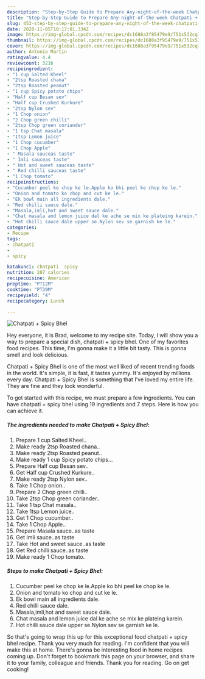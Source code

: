 ```yaml
---
description: "Step-by-Step Guide to Prepare Any-night-of-the-week Chatpati + Spicy Bhel"
title: "Step-by-Step Guide to Prepare Any-night-of-the-week Chatpati + Spicy Bhel"
slug: 453-step-by-step-guide-to-prepare-any-night-of-the-week-chatpati-spicy-bhel
date: 2020-11-05T10:17:01.334Z
image: https://img-global.cpcdn.com/recipes/dc1688a3f95479e9/751x532cq70/chatpati-spicy-bhel-recipe-main-photo.jpg
thumbnail: https://img-global.cpcdn.com/recipes/dc1688a3f95479e9/751x532cq70/chatpati-spicy-bhel-recipe-main-photo.jpg
cover: https://img-global.cpcdn.com/recipes/dc1688a3f95479e9/751x532cq70/chatpati-spicy-bhel-recipe-main-photo.jpg
author: Antonio Martin
ratingvalue: 4.4
reviewcount: 3216
recipeingredient:
- "1 cup Salted Kheel"
- "2tsp Roasted chana"
- "2tsp Roasted peanut"
- "1 cup Spicy potato chips"
- "Half cup Besan sev"
- "Half cup Crushed Kurkure"
- "2tsp Nylon sev"
- "1 Chop onion"
- "2 Chop green chilli"
- "2tsp Chop green coriander"
- "1 tsp Chat masala"
- "1tsp Lemon juice"
- "1 Chop cucumber"
- "1 Chop Apple"
- " Masala sauceas taste"
- " Imli sauceas taste"
- " Hot and sweet sauceas taste"
- " Red chilli sauceas taste"
- "1 Chop tomato"
recipeinstructions:
- "Cucumber peel ke chop ke le.Apple ko bhi peel ke chop ke le."
- "Onion and tomato ko chop and cut ke le."
- "Ek bowl main all ingredients dale."
- "Red chilli sauce dale."
- "Masala,imli,hot and sweet sauce dale."
- "Chat masala and lemon juice dal ke ache se mix ke plateing karein."
- "Hot chilli sauce dale upper se.Nylon sev se garnish ke le."
categories:
- Recipe
tags:
- chatpati
- 
- spicy

katakunci: chatpati  spicy 
nutrition: 207 calories
recipecuisine: American
preptime: "PT12M"
cooktime: "PT39M"
recipeyield: "4"
recipecategory: Lunch

---
```



![Chatpati + Spicy Bhel](https://img-global.cpcdn.com/recipes/dc1688a3f95479e9/751x532cq70/chatpati-spicy-bhel-recipe-main-photo.jpg)

Hey everyone, it is Brad, welcome to my recipe site. Today, I will show you a way to prepare a special dish, chatpati + spicy bhel. One of my favorites food recipes. This time, I'm gonna make it a little bit tasty. This is gonna smell and look delicious.



Chatpati + Spicy Bhel is one of the most well liked of recent trending foods in the world. It's simple, it is fast, it tastes yummy. It's enjoyed by millions every day. Chatpati + Spicy Bhel is something that I've loved my entire life. They are fine and they look wonderful.


To get started with this recipe, we must prepare a few ingredients. You can have chatpati + spicy bhel using 19 ingredients and 7 steps. Here is how you can achieve it.

<!--inarticleads1-->

##### The ingredients needed to make Chatpati + Spicy Bhel:

1. Prepare 1 cup Salted Kheel..
1. Make ready 2tsp Roasted chana..
1. Make ready 2tsp Roasted peanut..
1. Make ready 1 cup Spicy potato chips...
1. Prepare Half cup Besan sev..
1. Get Half cup Crushed Kurkure..
1. Make ready 2tsp Nylon sev..
1. Take 1 Chop onion..
1. Prepare 2 Chop green chilli..
1. Take 2tsp Chop green coriander..
1. Take 1 tsp Chat masala..
1. Take 1tsp Lemon juice..
1. Get 1 Chop cucumber..
1. Take 1 Chop Apple..
1. Prepare  Masala sauce..as taste
1. Get  Imli sauce..as taste
1. Take  Hot and sweet sauce..as taste
1. Get  Red chilli sauce..as taste
1. Make ready 1 Chop tomato.




<!--inarticleads2-->

##### Steps to make Chatpati + Spicy Bhel:

1. Cucumber peel ke chop ke le.Apple ko bhi peel ke chop ke le.
1. Onion and tomato ko chop and cut ke le.
1. Ek bowl main all ingredients dale.
1. Red chilli sauce dale.
1. Masala,imli,hot and sweet sauce dale.
1. Chat masala and lemon juice dal ke ache se mix ke plateing karein.
1. Hot chilli sauce dale upper se.Nylon sev se garnish ke le.




So that's going to wrap this up for this exceptional food chatpati + spicy bhel recipe. Thank you very much for reading. I'm confident that you will make this at home. There's gonna be interesting food in home recipes coming up. Don't forget to bookmark this page on your browser, and share it to your family, colleague and friends. Thank you for reading. Go on get cooking!
